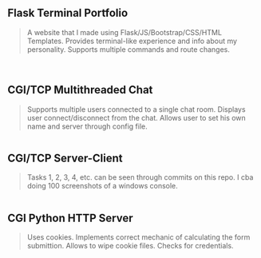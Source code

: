 ## Flask Terminal Portfolio
> A website that I made using Flask/JS/Bootstrap/CSS/HTML Templates.
> Provides terminal-like experience and info about my personality.
> Supports multiple commands and route changes.
<picture>
 <img src="https://media.discordapp.net/attachments/1051467735420370944/1164368610123325523/image.png?ex=6542f5c5&is=653080c5&hm=a23ac1938422cce703d7205594af776f0623a15905facfbbc05e9a9904562a27&=&width=1102&height=798" alt="">
</picture>

<picture>
 <img src="https://media.discordapp.net/attachments/1051467735420370944/1164368772723904562/image.png?ex=6542f5ec&is=653080ec&hm=c8ba9d1124fa922fbb3c08df73f2b7021c87814df56cc1ad884eb7d7a58d0c08&=&width=1372&height=595" alt="">
</picture>

<picture>
 <img src="https://media.discordapp.net/attachments/1051467735420370944/1164368836921929810/image.png?ex=6542f5fb&is=653080fb&hm=211546b136b6ef674d941d88461d661776cf806e9b51c48682da4ead38cbe3aa&=&width=1372&height=780" alt="">
</picture>

<picture>
 <img src="https://media.discordapp.net/attachments/1051467735420370944/1164368974725787718/image.png?ex=6542f61c&is=6530811c&hm=a9e505de2f17b2e23bd54bd19bc11d4d7cb492510ccc768f98441950e780cd46&=&width=1144&height=798" alt="">
</picture>

<picture>
 <img src="https://media.discordapp.net/attachments/1051467735420370944/1164369063854735511/image.png?ex=6542f631&is=65308131&hm=08ec8144007cddf67a5d2eb2e1a0e712190374ec549b59a830ccee2029b09b6a&=&width=1372&height=782" alt="">
</picture>

## CGI/TCP Multithreaded Chat
> Supports multiple users connected to a single chat room.
> Displays user connect/disconnect from the chat.
> Allows user to set his own name and server through config file.
<picture>
 <img src="https://media.discordapp.net/attachments/1051467735420370944/1164366927368552558/image.png?ex=6542f434&is=65307f34&hm=014ec953d26f633a423f5d408ffc5179a806553a40719dfb6fe4fb9495a83d77&=&width=1331&height=798" alt="">
</picture>

## CGI/TCP Server-Client
> Tasks 1, 2, 3, 4, etc. can be seen through commits on this repo.
> I cba doing 100 screenshots of a windows console.
<picture>
 <img src="https://media.discordapp.net/attachments/1051467735420370944/1164364996541677618/image.png?ex=6542f268&is=65307d68&hm=5661b3d1a82a0480857952987ab8f8f2d0f694767e6be4819e156fd88395c786&=&width=1176&height=798" alt="">
</picture>

## CGI Python HTTP Server
> Uses cookies.
> Implements correct mechanic of calculating the form submittion.
> Allows to wipe cookie files.
> Checks for credentials.
<picture>
 <img src="https://media.discordapp.net/attachments/1051467735420370944/1164363308690841600/image.png?ex=6542f0d5&is=65307bd5&hm=9e9321920be6cae116e4588f98b7b378f279d51f2d7c514d79f754ef45f4b202&=&width=1372&height=768" alt="">
</picture>

<picture>
 <img src="https://media.discordapp.net/attachments/1051467735420370944/1164363726745505842/image.png?ex=6542f139&is=65307c39&hm=7e062f0d5825ad939e27ca051f3c5d1638b4716c071aea09d052b9691e2c3eaf&=&width=1372&height=768" alt="">
</picture>
